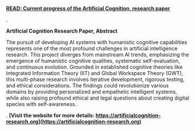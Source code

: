 **[READ: Current progress of the Artificial Cognition, research paper](https://artificialcognition-research.github.io)**

.

**Artificial Cognition Research Paper, Abstract**

The pursuit of developing AI systems with humanistic cognitive capabilities represents one of the most profound challenges in artificial intelligence research. This project diverges from mainstream AI trends, emphasizing the emergence of humanistic cognitive qualities, systematic self-evaluation, and continuous evolution. Grounded in established cognitive theories like Integrated Information Theory (IIT) and Global Workspace Theory (GWT), this multi-phase research involves iterative development, rigorous testing, and ethical considerations. The findings could revolutionize various domains by providing personalized and empathetic intelligent systems, while also raising profound ethical and legal questions about creating digital species with self-awareness.

.
**[Visit the website for more details: https://artificialcognition-research.org](https://artificialcognition-research.org)**
